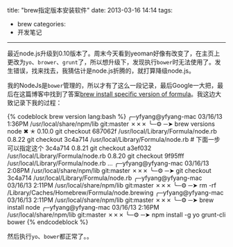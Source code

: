 title: "brew指定版本安装软件"
date: 2013-03-16 14:14
tags: 
- brew
categories:  
- 开发笔记
---

最近node.js升级到0.10版本了。周末今天看到yeoman好像有改变了，在主页上更改为`yo`、`brower`、`grunt`了，所以想升级下，发现执行`bower`时无法使用了。发生错误，找来找去，我猜估计是node.js折腾的，就打算降级node.js。

我的NodeJs是`bower`管理的，所以才有了这么一段记录，最后Google一大把，最后在这篇博客中找到了答案[brew install specific version of formula](https://coderwall.com/p/lqphzg)。我这边大致记录下我的过程：

{% codeblock brew version lang:bash %}
╭─yfyang@yfyang-mac 03/16/13  1:36PM /usr/local/share/npm/lib git:master ✗✗✗
╰─⚙ ─➤ brew versions node                                                                                                                        ✖ ✭
0.10.0   git checkout 687062f /usr/local/Library/Formula/node.rb
0.8.22   git checkout 3c4a714 /usr/local/Library/Formula/node.rb  # 下面一步可以指定这个 3c4a714
0.8.21   git checkout a3ef032 /usr/local/Library/Formula/node.rb
0.8.20   git checkout 9f95fff /usr/local/Library/Formula/node.rb
…
╭─yfyang@yfyang-mac 03/16/13  2:08PM /usr/local/share/npm/lib git:master ✗✗✗
╰─⚙ ─➤ git checkout 3c4a714 /usr/local/Library/Formula/node.rb
╭─yfyang@yfyang-mac 03/16/13  2:11PM /usr/local/share/npm/lib git:master ✗✗✗
╰─⚙ ─➤ rm -rf /Library/Caches/Homebrew/Formula/node.brewing
╭─yfyang@yfyang-mac 03/16/13  2:11PM /usr/local/share/npm/lib git:master ✗✗✗
╰─⚙ ─➤ brew install node
╭─yfyang@yfyang-mac 03/16/13  2:16PM /usr/local/share/npm/lib git:master ✗✗✗
╰─⚙ ─➤ npm install -g yo grunt-cli bower
{% endcodeblock %}

然后执行`yo`、`bower`都正常了。。

